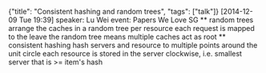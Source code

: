{"title": "Consistent hashing and random trees", "tags": ["talk"]}
[2014-12-09 Tue 19:39]
speaker: Lu Wei
event: Papers We Love SG
** random trees
arrange the caches in a random tree per resource
each request is mapped to the leave
the random tree means multiple caches act as root
** consistent hashing
hash servers and resource to multiple points around the unit circle
each resource is stored in the server clockwise, i.e. smallest server that is >= item's hash
